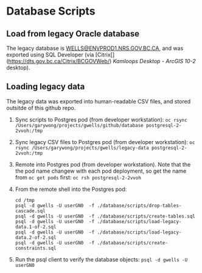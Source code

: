 # Database Scripts

## Load from legacy Oracle database

The legacy database is WELLS@ENVPROD1.NRS.GOV.BC.CA, and was exported using SQL Developer (via [Citrix[] (https://dts.gov.bc.ca/Citrix/BCGOVWeb/) *Kamloops Desktop - ArcGIS 10-2* desktop).


## Loading legacy data 

The legacy data was exported into human-readable CSV files, and stored outsitde of this github repo.

1. Sync scripts to Postgres pod (from developer workstation):
    `oc rsync /Users/garywong/projects/gwells/github/database postgresql-2-2vvoh:/tmp`

2.  Sync legacy CSV files to Postgres pod (from developer workstation):
    `oc rsync /Users/garywong/projects/gwells/legacy-data postgresql-2-2vvoh:/tmp`

3.  Remote into Postgres pod (from developer workstation).  Note that the the pod name changew with
each pod deployment, so get the name from `oc get pods` first:
    `oc rsh postgresql-2-2vvoh`

4.  From the remote shell into the Postgres pod:
    ```
    cd /tmp  
    psql -d gwells -U userGN0  -f ./database/scripts/drop-tables-cascade.sql 
    psql -d gwells -U userGN0  -f ./database/scripts/create-tables.sql
    psql -d gwells -U userGN0  -f ./database/scripts/load-legacy-data.1-of-2.sql 
    psql -d gwells -U userGN0  -f ./database/scripts/load-legacy-data.2-of-2.sql 
    psql -d gwells -U userGN0  -f ./database/scripts/create-constraints.sql 
    ```

5. Run the psql client to verify the database objects:
    `psql -d gwells -U userGN0`